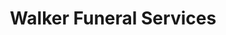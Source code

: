---
title: "Walker Funeral Services"
url: /springfield/walker-funeral-services/
shop: funeral directors
---